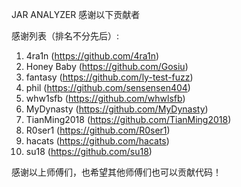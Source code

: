JAR ANALYZER 感谢以下贡献者

感谢列表（排名不分先后）:

1. 4ra1n (https://github.com/4ra1n)
2. Honey Baby (https://github.com/Gosiu)
3. fantasy (https://github.com/ly-test-fuzz)
4. phil (https://github.com/sensensen404)
5. whw1sfb (https://github.com/whwlsfb)
6. MyDynasty (https://github.com/MyDynasty)
7. TianMing2018 (https://github.com/TianMing2018)
8. R0ser1 (https://github.com/R0ser1)
9. hacats (https://github.com/hacats)
10. su18 (https://github.com/su18)

感谢以上师傅们，也希望其他师傅们也可以贡献代码！